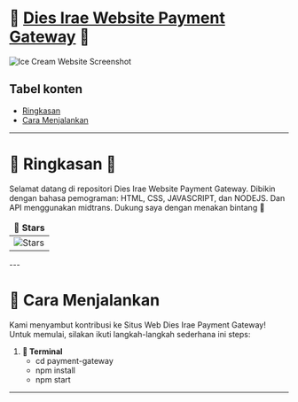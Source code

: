 
# 🐳 [Dies Irae Website Payment Gateway](https://cloud.dies-irae.my.id/) 🐳

 ![Ice Cream Website Screenshot](https://files.catbox.moe/f17suf.png)

## Tabel konten
- [Ringkasan](#-ringkasan-)
- [Cara Menjalankan](#cara-menjalankan)

---

# 🌟 Ringkasan 🌟
Selamat datang di repositori Dies Irae Website Payment Gateway.
Dibikin dengan bahasa pemograman: HTML, CSS, JAVASCRIPT, dan NODEJS.
Dan API menggunakan midtrans.
Dukung saya dengan menakan bintang 🐳


<table align="center">
    <thead align="center">
        <tr border: 2px;>
            <td><b>🌟 Stars</b></td>
        </tr>
     </thead>
    <tbody>
      <tr>
          <td><img alt="Stars" src="https://img.shields.io/github/stars/wildanweb/payment-gateway?style=flat&logo=github"/></td>
      </tr>
    </tbody>
</table>
---

# 🤖 Cara Menjalankan
Kami menyambut kontribusi ke Situs Web Dies Irae Payment Gateway! Untuk memulai, silakan ikuti langkah-langkah sederhana ini
steps:

1. **🐳 Terminal**  
   - cd payment-gateway
   - npm install
   - npm start
---


